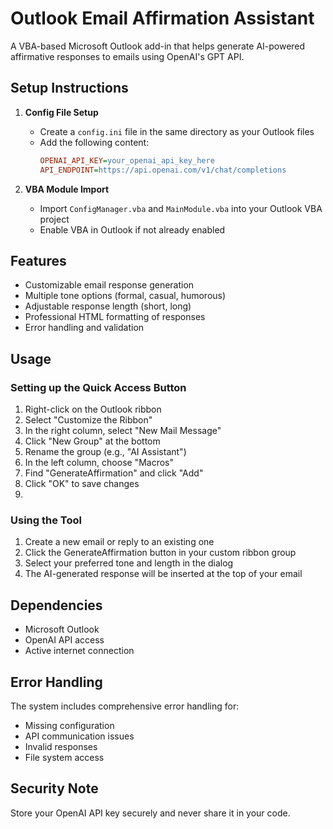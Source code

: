 # Outlook Email Affirmation Assistant

A VBA-based Microsoft Outlook add-in that helps generate AI-powered affirmative responses to emails using OpenAI's GPT API.

## Setup Instructions

1. **Config File Setup**
   - Create a `config.ini` file in the same directory as your Outlook files
   - Add the following content:
     ```ini
     OPENAI_API_KEY=your_openai_api_key_here
     API_ENDPOINT=https://api.openai.com/v1/chat/completions
     ```

2. **VBA Module Import**
   - Import `ConfigManager.vba` and `MainModule.vba` into your Outlook VBA project
   - Enable VBA in Outlook if not already enabled

## Features

- Customizable email response generation
- Multiple tone options (formal, casual, humorous)
- Adjustable response length (short, long)
- Professional HTML formatting of responses
- Error handling and validation

## Usage
### Setting up the Quick Access Button
1. Right-click on the Outlook ribbon
2. Select "Customize the Ribbon"
3. In the right column, select "New Mail Message"
4. Click "New Group" at the bottom
5. Rename the group (e.g., "AI Assistant")
6. In the left column, choose "Macros"
7. Find "GenerateAffirmation" and click "Add"
8. Click "OK" to save changes
9. 
### Using the Tool
1. Create a new email or reply to an existing one
2. Click the GenerateAffirmation button in your custom ribbon group
3. Select your preferred tone and length in the dialog
4. The AI-generated response will be inserted at the top of your email

## Dependencies

- Microsoft Outlook
- OpenAI API access
- Active internet connection

## Error Handling

The system includes comprehensive error handling for:
- Missing configuration
- API communication issues
- Invalid responses
- File system access

## Security Note

Store your OpenAI API key securely and never share it in your code.